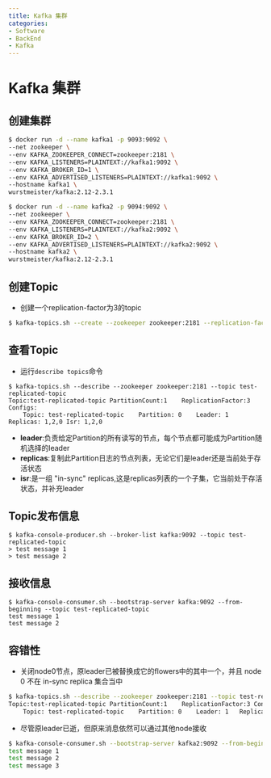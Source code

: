 ```yaml
---
title: Kafka 集群
categories:
- Software
- BackEnd
- Kafka
---
```

# Kafka 集群

## 创建集群

```bash
$ docker run -d --name kafka1 -p 9093:9092 \
--net zookeeper \
--env KAFKA_ZOOKEEPER_CONNECT=zookeeper:2181 \
--env KAFKA_LISTENERS=PLAINTEXT://kafka1:9092 \
--env KAFKA_BROKER_ID=1 \
--env KAFKA_ADVERTISED_LISTENERS=PLAINTEXT://kafka1:9092 \
--hostname kafka1 \
wurstmeister/kafka:2.12-2.3.1

$ docker run -d --name kafka2 -p 9094:9092 \
--net zookeeper \
--env KAFKA_ZOOKEEPER_CONNECT=zookeeper:2181 \
--env KAFKA_LISTENERS=PLAINTEXT://kafka2:9092 \
--env KAFKA_BROKER_ID=2 \
--env KAFKA_ADVERTISED_LISTENERS=PLAINTEXT://kafka2:9092 \
--hostname kafka2 \
wurstmeister/kafka:2.12-2.3.1
```

## 创建Topic

- 创建一个replication-factor为3的topic

```bash
$ kafka-topics.sh --create --zookeeper zookeeper:2181 --replication-factor 3 --partitions 1 --topic test-replicated-topic
```

## 查看Topic

- 运行`describe topics`命令

```shell
$ kafka-topics.sh --describe --zookeeper zookeeper:2181 --topic test-replicated-topic
Topic:test-replicated-topic	PartitionCount:1	ReplicationFactor:3	Configs:
	Topic: test-replicated-topic	Partition: 0	Leader: 1	Replicas: 1,2,0	Isr: 1,2,0
```

- **leader**:负责给定Partition的所有读写的节点，每个节点都可能成为Partition随机选择的leader
- **replicas**:复制此Partition日志的节点列表，无论它们是leader还是当前处于存活状态
- **isr**:是一组 "in-sync" replicas,这是replicas列表的一个子集，它当前处于存活状态，并补充leader

## Topic发布信息

```shell
$ kafka-console-producer.sh --broker-list kafka:9092 --topic test-replicated-topic
> test message 1
> test message 2
```

## 接收信息

```shell
$ kafka-console-consumer.sh --bootstrap-server kafka:9092 --from-beginning --topic test-replicated-topic
test message 1
test message 2
```

## 容错性

- 关闭node0节点，原leader已被替换成它的flowers中的其中一个，并且 node 0 不在 in-sync replica 集合当中

```bash
$ kafka-topics.sh --describe --zookeeper zookeeper:2181 --topic test-replicated-topic
Topic:test-replicated-topic	PartitionCount:1	ReplicationFactor:3	Configs:
	Topic: test-replicated-topic	Partition: 0	Leader: 1	Replicas: 0,1,2	Isr: 1,2
```

- 尽管原leader已逝，但原来消息依然可以通过其他node接收

```bash
$ kafka-console-consumer.sh --bootstrap-server kafka2:9092 --from-beginning --topic test-replicated-topic
test message 1
test message 2
test message 3
```

